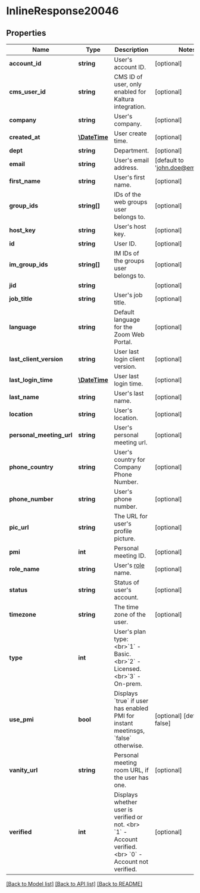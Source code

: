 # InlineResponse20046

## Properties
Name | Type | Description | Notes
------------ | ------------- | ------------- | -------------
**account_id** | **string** | User&#39;s account ID. | [optional] 
**cms_user_id** | **string** | CMS ID of user, only enabled for Kaltura integration. | [optional] 
**company** | **string** | User&#39;s company. | [optional] 
**created_at** | [**\DateTime**](\DateTime.md) | User create time. | [optional] 
**dept** | **string** | Department. | [optional] 
**email** | **string** | User&#39;s email address. | [default to 'john.doe@email.com']
**first_name** | **string** | User&#39;s first name. | [optional] 
**group_ids** | **string[]** | IDs of the web groups user belongs to. | [optional] 
**host_key** | **string** | User&#39;s host key. | [optional] 
**id** | **string** | User ID. | [optional] 
**im_group_ids** | **string[]** | IM IDs of the groups user belongs to. | [optional] 
**jid** | **string** |  | [optional] 
**job_title** | **string** | User&#39;s job title. | [optional] 
**language** | **string** | Default language for the Zoom Web Portal. | [optional] 
**last_client_version** | **string** | User last login client version. | [optional] 
**last_login_time** | [**\DateTime**](\DateTime.md) | User last login time. | [optional] 
**last_name** | **string** | User&#39;s last name. | [optional] 
**location** | **string** | User&#39;s location. | [optional] 
**personal_meeting_url** | **string** | User&#39;s personal meeting url. | [optional] 
**phone_country** | **string** | User&#39;s country for Company Phone Number. | [optional] 
**phone_number** | **string** | User&#39;s phone number. | [optional] 
**pic_url** | **string** | The URL for user&#39;s profile picture. | [optional] 
**pmi** | **int** | Personal meeting ID. | [optional] 
**role_name** | **string** | User&#39;s [role](https://support.zoom.us/hc/en-us/articles/115001078646-Role-Based-Access-Control) name. | [optional] 
**status** | **string** | Status of user&#39;s account. | [optional] 
**timezone** | **string** | The time zone of the user. | [optional] 
**type** | **int** | User&#39;s plan type:&lt;br&gt;&#x60;1&#x60; - Basic.&lt;br&gt;&#x60;2&#x60; - Licensed.&lt;br&gt;&#x60;3&#x60; - On-prem. | 
**use_pmi** | **bool** | Displays &#x60;true&#x60; if user has enabled PMI for instant meetinsgs, &#x60;false&#x60; otherwise. | [optional] [default to false]
**vanity_url** | **string** | Personal meeting room URL, if the user has one. | [optional] 
**verified** | **int** | Displays whether user is verified or not. &lt;br&gt; &#x60;1&#x60; - Account verified.&lt;br&gt; &#x60;0&#x60; - Account not verified. | [optional] 

[[Back to Model list]](../README.md#documentation-for-models) [[Back to API list]](../README.md#documentation-for-api-endpoints) [[Back to README]](../README.md)


